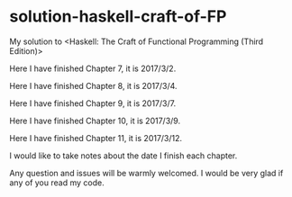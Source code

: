 # solution-haskell-craft-of-FP
My solution to &lt;Haskell: The Craft of Functional Programming (Third Edition)>

Here I have finished Chapter 7, it is 2017/3/2.

Here I have finished Chapter 8, it is 2017/3/4.

Here I have finished Chapter 9, it is 2017/3/7.

Here I have finished Chapter 10, it is 2017/3/9.

Here I have finished Chapter 11, it is 2017/3/12.

I would like to take notes about the date I finish each chapter.

Any question and issues will be warmly welcomed. I would be very glad if any of you read my code.

